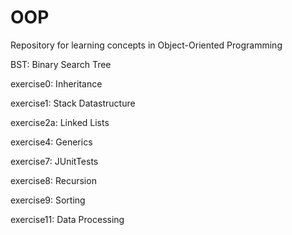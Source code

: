 # OOP

Repository for learning concepts in Object-Oriented Programming



BST: Binary Search Tree



exercise0: Inheritance

exercise1: Stack Datastructure

exercise2a: Linked Lists

exercise4: Generics

exercise7: JUnitTests

exercise8: Recursion

exercise9: Sorting

exercise11: Data Processing



